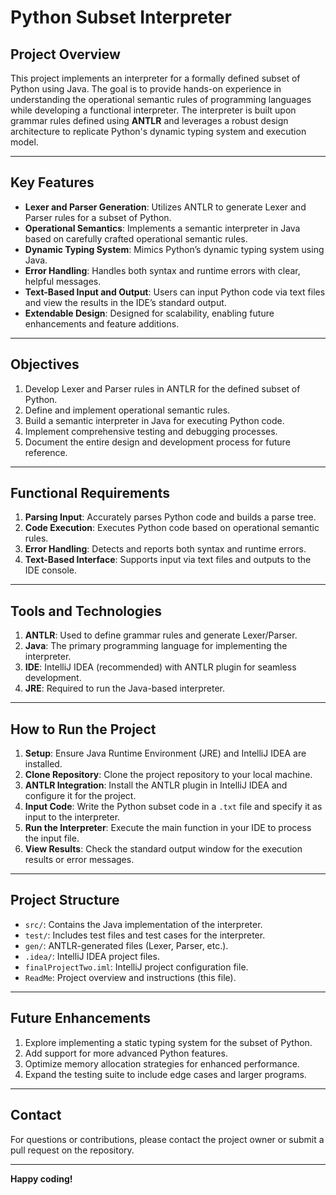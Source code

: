 # Python Subset Interpreter

## Project Overview
This project implements an interpreter for a formally defined subset of Python using Java. The goal is to provide hands-on experience in understanding the operational semantic rules of programming languages while developing a functional interpreter. The interpreter is built upon grammar rules defined using **ANTLR** and leverages a robust design architecture to replicate Python's dynamic typing system and execution model.

---

## Key Features
- **Lexer and Parser Generation**: Utilizes ANTLR to generate Lexer and Parser rules for a subset of Python.
- **Operational Semantics**: Implements a semantic interpreter in Java based on carefully crafted operational semantic rules.
- **Dynamic Typing System**: Mimics Python’s dynamic typing system using Java.
- **Error Handling**: Handles both syntax and runtime errors with clear, helpful messages.
- **Text-Based Input and Output**: Users can input Python code via text files and view the results in the IDE’s standard output.
- **Extendable Design**: Designed for scalability, enabling future enhancements and feature additions.

---

## Objectives
1. Develop Lexer and Parser rules in ANTLR for the defined subset of Python.
2. Define and implement operational semantic rules.
3. Build a semantic interpreter in Java for executing Python code.
4. Implement comprehensive testing and debugging processes.
5. Document the entire design and development process for future reference.

---

## Functional Requirements
1. **Parsing Input**: Accurately parses Python code and builds a parse tree.
2. **Code Execution**: Executes Python code based on operational semantic rules.
3. **Error Handling**: Detects and reports both syntax and runtime errors.
4. **Text-Based Interface**: Supports input via text files and outputs to the IDE console.

---

## Tools and Technologies
1. **ANTLR**: Used to define grammar rules and generate Lexer/Parser.
2. **Java**: The primary programming language for implementing the interpreter.
3. **IDE**: IntelliJ IDEA (recommended) with ANTLR plugin for seamless development.
4. **JRE**: Required to run the Java-based interpreter.

---

## How to Run the Project
1. **Setup**: Ensure Java Runtime Environment (JRE) and IntelliJ IDEA are installed.
2. **Clone Repository**: Clone the project repository to your local machine.
3. **ANTLR Integration**: Install the ANTLR plugin in IntelliJ IDEA and configure it for the project.
4. **Input Code**: Write the Python subset code in a `.txt` file and specify it as input to the interpreter.
5. **Run the Interpreter**: Execute the main function in your IDE to process the input file.
6. **View Results**: Check the standard output window for the execution results or error messages.

---

## Project Structure
- `src/`: Contains the Java implementation of the interpreter.
- `test/`: Includes test files and test cases for the interpreter.
- `gen/`: ANTLR-generated files (Lexer, Parser, etc.).
- `.idea/`: IntelliJ IDEA project files.
- `finalProjectTwo.iml`: IntelliJ project configuration file.
- `ReadMe`: Project overview and instructions (this file).

---

## Future Enhancements
1. Explore implementing a static typing system for the subset of Python.
2. Add support for more advanced Python features.
3. Optimize memory allocation strategies for enhanced performance.
4. Expand the testing suite to include edge cases and larger programs.

---

## Contact
For questions or contributions, please contact the project owner or submit a pull request on the repository.

---

**Happy coding!**